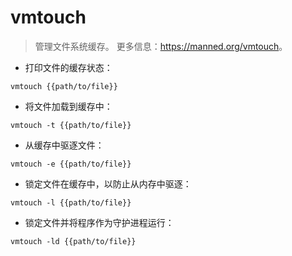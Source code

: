 # vmtouch

> 管理文件系统缓存。
> 更多信息：<https://manned.org/vmtouch>。

- 打印文件的缓存状态：

`vmtouch {{path/to/file}}`

- 将文件加载到缓存中：

`vmtouch -t {{path/to/file}}`

- 从缓存中驱逐文件：

`vmtouch -e {{path/to/file}}`

- 锁定文件在缓存中，以防止从内存中驱逐：

`vmtouch -l {{path/to/file}}`

- 锁定文件并将程序作为守护进程运行：

`vmtouch -ld {{path/to/file}}`